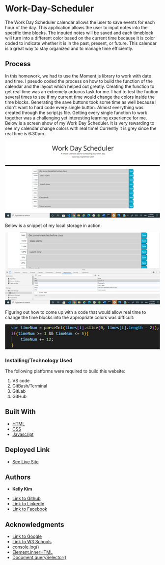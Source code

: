 # Work-Day-Scheduler

The Work Day Scheduler calendar allows the user to save events for each hour of the day. This application allows the user to input notes into the specific time blocks. The inputed notes will be saved and each timeblock will turn into a different color based on the current time because it is color coded to indicate whether it is in the past, present, or future. This calendar is a great way to stay organized and to manage time efficiently.

## Process

In this homework, we had to use the Moment.js library to work with date and time. I pseudo coded the process on how to build the function of the calendar and the layout which helped out greatly. Creating the function to get real time was an extremely arduous task for me. I had to test the funtion several times to see if my current time would change the colors inside the time blocks. Generating the save buttons took some time as well because I didn't want to hard code every single button. Almost everything was created through the script.js file. Getting every single function to work together was a challenging yet interesting learning experience for me. Below is a screen show of my Work Day Scheduler. It is very rewarding to see my calendar change colors with real time! Currently it is grey since the real time is 6:30pm.

![Image](calendar.png)

 Below is a snippet of my local storage in action:

![Image](localstorage.png)

Figuring out how to come up with a code that would allow real time to change the time blocks into the appropriate colors was difficult:

![Image](colorcode.png)

### Installing/Technology Used

The following platforms were required to build this website:

1) VS code
2) GitBash/Terminal
3) GitLab
4) GitHub

## Built With

* [HTML](https://developer.mozilla.org/en-US/docs/Web/HTML)
* [CSS](https://developer.mozilla.org/en-US/docs/Web/CSS)
* [Javascript](https://developer.mozilla.org/en-US/doc/Web/CSS)

## Deployed Link

* [See Live Site]( https://kellykim831.github.io/Work-Day-Scheduler/)


## Authors

* **Kelly Kim** 

- [Link to Github](https://github.com/kellykim831)
- [Link to LinkedIn](https://www.linkedin.com/in/realtorkellykim/)
- [Link to Facebook](https://www.facebook.com/kimkelz)

## Acknowledgments

* [Link to Google](https://www.google.com)
* [Link to W3 Schools](https://www.w3schools.com)
* [console.log()](https://developer.mozilla.org/en-US/docs/Web/API/Console/log)
* [Element.innerHTML](https://developer.mozilla.org/en-US/docs/Web/API/Element/innerHTML)
* [Document.querySelector()](https://developer.mozilla.org/en-US/docs/Web/API/Document/querySelector)
